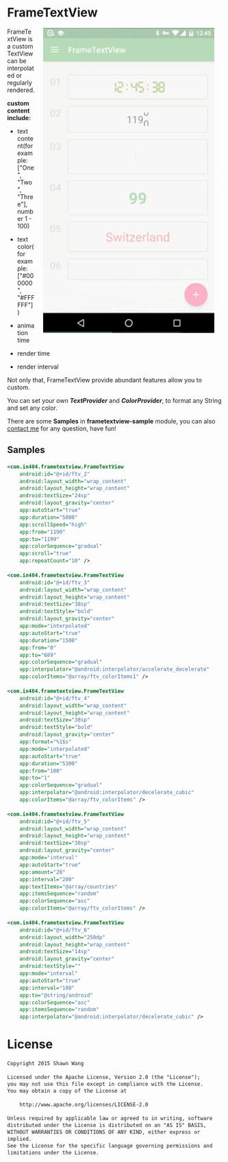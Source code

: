 # FrameTextView

<img src="screenshots/frametextview.gif" width="400" align="right" hspace="20">

FrameTextView is a custom TextView can be interpolated or regularly rendered.  


**custom content include:**  

+ text content(for example: ["One", "Two", "Three"], number 1 - 100)

+ text color(for example: ["#000000", "#FFFFFF"])

+ animation time

+ render time

+ render interval

Not only that, FrameTextView provide abundant features allow you to custom.

You can set your own ***TextProvider*** and ***ColorProvider***, to format any String and set any color.

There are some **Samples** in **frametextview-sample** module, you can also [contact me](http://effmx.com/contact/) for any question, have fun!



## Samples

```xml
<com.in404.frametextview.FrameTextView
    android:id="@+id/ftv_2"
    android:layout_width="wrap_content"
    android:layout_height="wrap_content"
    android:textSize="24sp"
    android:layout_gravity="center"
    app:autoStart="true"
    app:duration="5000"
    app:scrollSpeed="high"
    app:from="1190"
    app:to="1199"
    app:colorSequence="gradual"
    app:scroll="true"
    app:repeatCount="10" />

<com.in404.frametextview.FrameTextView
    android:id="@+id/ftv_3"
    android:layout_width="wrap_content"
    android:layout_height="wrap_content"
    android:textSize="38sp"
    android:textStyle="bold"
    android:layout_gravity="center"
    app:mode="interpolated"
    app:autoStart="true"
    app:duration="1500"
    app:from="0"
    app:to="689"
    app:colorSequence="gradual"
    app:interpolator="@android:interpolator/accelerate_decelerate"
    app:colorItems="@array/ftv_colorItems1" />

<com.in404.frametextview.FrameTextView
    android:id="@+id/ftv_4"
    android:layout_width="wrap_content"
    android:layout_height="wrap_content"
    android:textSize="38sp"
    android:textStyle="bold"
    android:layout_gravity="center"
    app:format="%1$s"
    app:mode="interpolated"
    app:autoStart="true"
    app:duration="5300"
    app:from="100"
    app:to="1"
    app:colorSequence="gradual"
    app:interpolator="@android:interpolator/decelerate_cubic"
    app:colorItems="@array/ftv_colorItems" />

<com.in404.frametextview.FrameTextView
    android:id="@+id/ftv_5"
    android:layout_width="wrap_content"
    android:layout_height="wrap_content"
    android:textSize="30sp"
    android:layout_gravity="center"
    app:mode="interval"
    app:autoStart="true"
    app:amount="20"
    app:interval="200"
    app:textItems="@array/countries"
    app:itemsSequence="random"
    app:colorSequence="asc"
    app:colorItems="@array/ftv_colorItems" />

<com.in404.frametextview.FrameTextView
    android:id="@+id/ftv_6"
    android:layout_width="250dp"
    android:layout_height="wrap_content"
    android:textSize="14sp"
    android:layout_gravity="center"
    android:textStyle=""
    app:mode="interval"
    app:autoStart="true"
    app:interval="100"
    app:to="@string/android"
    app:colorSequence="asc"
    app:itemsSequence="random"
    app:interpolator="@android:interpolator/decelerate_cubic" />
```


# License

```
Copyright 2015 Shawn Wang

Licensed under the Apache License, Version 2.0 (the "License");
you may not use this file except in compliance with the License.
You may obtain a copy of the License at

    http://www.apache.org/licenses/LICENSE-2.0

Unless required by applicable law or agreed to in writing, software
distributed under the License is distributed on an "AS IS" BASIS,
WITHOUT WARRANTIES OR CONDITIONS OF ANY KIND, either express or implied.
See the License for the specific language governing permissions and
limitations under the License.
```
